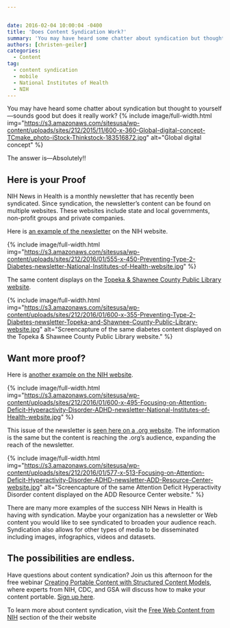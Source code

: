 ```yaml
---


date: 2016-02-04 10:00:04 -0400
title: 'Does Content Syndication Work?'
summary: 'You may have heard some chatter about syndication but thought to yourself&mdash;sounds good but does it really work? The answer is&mdash;Absolutely!! Here is your Proof NIH News in Health is a monthly newsletter that has recently been syndicated. Since syndication, the newsletter&rsquo;s content can be found on multiple websites. These websites include state and local'
authors: [christen-geiler]
categories:
  - Content
tag:
  - content syndication
  - mobile
  - National Institutes of Health
  - NIH
---
```


You may have heard some chatter about syndication but thought to yourself—sounds good but does it really work? 
{% include image/full-width.html img="https://s3.amazonaws.com/sitesusa/wp-content/uploads/sites/212/2015/11/600-x-360-Global-digital-concept-TCmake_photo-iStock-Thinkstock-183516872.jpg" alt="Global digital concept" %} 

The answer is—Absolutely!!

## Here is your Proof

NIH News in Health is a monthly newsletter that has recently been syndicated. Since syndication, the newsletter’s content can be found on multiple websites. These websites include state and local governments, non-profit groups and private companies.

Here is [an example of the newsletter](https://newsinhealth.nih.gov/issue/Nov2014/Feature1) on the NIH website.


{% include image/full-width.html img="https://s3.amazonaws.com/sitesusa/wp-content/uploads/sites/212/2016/01/555-x-450-Preventing-Type-2-Diabetes-newsletter-National-Institutes-of-Health-website.jpg" %}

The same content displays on the [Topeka & Shawnee County Public Library website](http://www.tscpl.org).


{% include image/full-width.html img="https://s3.amazonaws.com/sitesusa/wp-content/uploads/sites/212/2016/01/600-x-355-Preventing-Type-2-Diabetes-newsletter-Topeka-and-Shawnee-County-Public-Library-website.jpg" alt="Screencapture of the same diabetes content displayed on the Topeka & Shawnee County Public Library website." %}

## Want more proof?

Here is [another example on the NIH website](https://newsinhealth.nih.gov/issue/Nov2014/Feature1).


{% include image/full-width.html img="https://s3.amazonaws.com/sitesusa/wp-content/uploads/sites/212/2016/01/600-x-495-Focusing-on-Attention-Deficit-Hyperactivity-Disorder-ADHD-newsletter-National-Institutes-of-Health-website.jpg" %}

This issue of the newsletter is [seen here on a .org website](https://newsinhealth.nih.gov/issue/Nov2014/Feature1). The information is the same but the content is reaching the .org’s audience, expanding the reach of the newsletter.


{% include image/full-width.html img="https://s3.amazonaws.com/sitesusa/wp-content/uploads/sites/212/2016/01/577-x-513-Focusing-on-Attention-Deficit-Hyperactivity-Disorder-ADHD-newsletter-ADD-Resource-Center-website.jpg" alt="Screencapture of the same Attention Deficit Hyperactivity Disorder content displayed on the ADD Resource Center website." %}

There are many more examples of the success NIH News in Health is having with syndication. Maybe your organization has a newsletter or Web content you would like to see syndicated to broaden your audience reach. Syndication also allows for other types of media to be disseminated including images, infographics, videos and datasets.

## The possibilities are endless.

Have questions about content syndication?  Join us this afternoon for the free webinar [Creating Portable Content with Structured Content Models](https://www.WHATEVER/event/creating-a-portable-product-with-structured-content-models/), where experts from NIH, CDC, and GSA will discuss how to make your content portable. [Sign up here](https://www.WHATEVER/event/creating-a-portable-product-with-structured-content-models/).

To learn more about content syndication, visit the [Free Web Content from NIH](http://www.nih.gov/health-information/free-web-content-nih) section of the their website